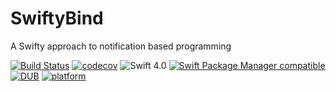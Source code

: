 # SwiftyBind

A Swifty approach to notification based programming

[![Build Status](https://travis-ci.org/eman6576/SwiftyBind.svg?branch=master)](https://travis-ci.org/eman6576/SwiftyBind)
[![codecov](https://codecov.io/gh/eman6576/SwiftyBind/branch/master/graph/badge.svg)](https://codecov.io/gh/eman6576/SwiftyBind)
![Swift 4.0](https://img.shields.io/badge/Swift-4.0-orange.svg?style=flat)
[![Swift Package Manager compatible](https://img.shields.io/badge/Swift%20Package%20Manager-compatible-brightgreen.svg)](https://github.com/apple/swift-package-manager)
[![DUB](https://img.shields.io/dub/l/vibe-d.svg)](https://github.com/eman6576/SwiftyBind/blob/master/LICENSE)
[![platform](https://img.shields.io/badge/platform-macOS%20%7C%20Linux-lightgrey.svg)]()
